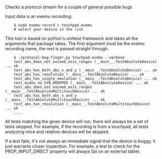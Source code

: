 Checks a protocol stream for a couple of general possible bugs

Input data is an evemu recording:

        $ sudo evemu-record > touchpad.evemu
        # select your device in the list

This tool is based on python's unittest framework and takes all the
arguments that package takes. The first argument must be the evemu recording
name, the rest is passed straight through.

        $ ./protocol-bug-finger.py touchpad.evemu --verbose
        test_abs_does_not_exceed_axis_ranges (__main__.TestAbsoluteDevice) ... ok
        test_abs_has_both_abs_x_and_y (__main__.TestAbsoluteDevice) ... ok
        test_abs_has_resolution (__main__.TestAbsoluteDevice) ... ok
        test_abs_has_single_emulation (__main__.TestAbsoluteDevice) ... ok
        test_evdev_no_SYN_DROPPED (__main__.TestAbsoluteDevice) ... ok
        test_abs_does_not_exceed_axis_ranges (__main__.TestAbsoluteMultitouchDevice) ... ok
        test_abs_has_both_abs_x_and_y (__main__.TestAbsoluteMultitouchDevice) ... ok
        test_abs_has_resolution (__main__.TestAbsoluteMultitouchDevice) ... ok
        ....

All tests matching the given device will run, there will always be a set of
tests skipped. For example, if the recording is from a touchpad, all tests
analyzing mice and relative-devices will be skipped.

If a test fails, it's not always an immediate signal that the device is
buggy, it just warrants closer inspection. For example, a test to check for
the PROP_INPUT_DIRECT property will always fail on an external tablet.
